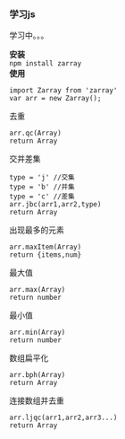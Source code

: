 ### 学习js  
学习中。。。    

**安装**   
`npm install zarray`   
**使用**  
``` 
import Zarray from 'zarray'   
var arr = new Zarray();
```  
去重
```
arr.qc(Array)
return Array
```
交并差集
```
type = 'j' //交集
type = 'b' //并集
type = 'c' //差集 
arr.jbc(arr1,arr2,type)
return Array
```
出现最多的元素
```
arr.maxItem(Array)
return {items,num}
```
最大值
 ```
 arr.max(Array) 
 return number 
 ``` 
最小值
```
arr.min(Array)
return number
```
数组扁平化
```
arr.bph(Array)
return Array
```
连接数组并去重
```
arr.ljqc(arr1,arr2,arr3...)
return Array
```